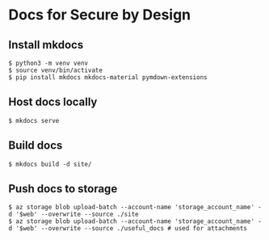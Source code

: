 # Docs for Secure by Design

## Install mkdocs

```shell
$ python3 -m venv venv
$ source venv/bin/activate
$ pip install mkdocs mkdocs-material pymdown-extensions
```

## Host docs locally

```shell
$ mkdocs serve
```

## Build docs

```shell
$ mkdocs build -d site/
```

## Push docs to storage

```shell
$ az storage blob upload-batch --account-name 'storage_account_name' -d '$web' --overwrite --source ./site
$ az storage blob upload-batch --account-name 'storage_account_name' -d '$web' --overwrite --source ./useful_docs # used for attachments
```